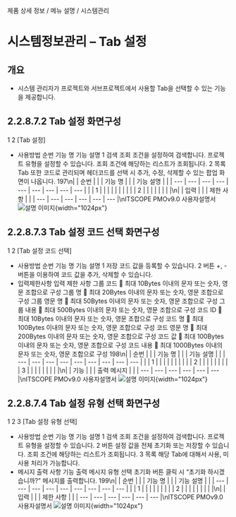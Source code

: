 <!--breadcrumb:제품 상세 정보 / 메뉴 설명 / 시스템관리--><span class="md-breadcrumb">제품 상세 정보 / 메뉴 설명 / 시스템관리</span>
# 시스템정보관리 – Tab 설정
<!--5th-h2-toc-->
## 개요

- 시스템 관리자가 프로젝트와 서브프로젝트에서 사용할 Tab을 선택할 수 있는 기능을 제공합니다.
## 2.2.8.7.2 Tab 설정 화면구성
1
2
[Tab 설정]
- 사용방법
순번 기능 명 기능 설명
1 검색 조회 조건을 설정하여 검색합니다. 프로젝트 유형을 설정할 수 있습니다.
조회 조건에 해당하는 리스트가 조회됩니다.
2 목록 Tab 또한 코드로 관리되며 헤더코드를 선택 시 추가, 수정, 삭제할 수 있는 팝업
화면이 나옵니다.
197\n|  | 순번 |  |  | 기능 명 |  |  | 기능 설명 |  |
| --- | --- | --- | --- | --- | --- | --- | --- | --- |
|  | 1 |  |  |  |  |  |  |  |
|  | 2 |  |  |  |  |  |  |  |\n|  | 입력 |  |  | 제한 사항 |  |
| --- | --- | --- | --- | --- | --- |\nITSCOPE PMOv9.0 사용자설명서
![설명 이미지](/02_outputs/manual_images/2.2.8.7.2.png){width="1024px"}
## 2.2.8.7.3 Tab 설정 코드 선택 화면구성
1
2
[Tab 설정 코드 선택]
- 사용방법
순번 기능 명 기능 설명
1 저장 코드 값을 등록할 수 있습니다.
2 버튼 +, - 버튼을 이용하여 코드 값을 추가, 삭제할 수 있습니다.
- 입력제한사항
입력 제한 사항
그룹 코드  최대 10Bytes 이내의 문자 또는 숫자, 영문 조합으로 구성
그룹 명  최대 20Bytes 이내의 문자 또는 숫자, 영문 조합으로 구성
그룹 영문 명  최대 50Bytes 이내의 문자 또는 숫자, 영문 조합으로 구성
그룹 내용  최대 500Bytes 이내의 문자 또는 숫자, 영문 조합으로 구성
코드 ID  최대 10Bytes 이내의 문자 또는 숫자, 영문 조합으로 구성
코드 명  최대 100Bytes 이내의 문자 또는 숫자, 영문 조합으로 구성
코드 영문 명  최대 200Bytes 이내의 문자 또는 숫자, 영문 조합으로 구성
코드 값  최대 100Bytes 이내의 문자 또는 숫자, 영문 조합으로 구성
코드 내용  최대 1000Bytes 이내의 문자 또는 숫자, 영문 조합으로 구성
198\n|  | 순번 |  |  | 기능 명 |  |  | 기능 설명 |  |
| --- | --- | --- | --- | --- | --- | --- | --- | --- |
|  | 1 |  |  |  |  |  |  |  |
|  | 2 |  |  |  |  |  |  |  |
| 3 |  |  |  |  |  |  |  |  |\n|  | 기능 |  |  | 출력 메시지 |  |
| --- | --- | --- | --- | --- | --- |\nITSCOPE PMOv9.0 사용자설명서
![설명 이미지](/02_outputs/manual_images/2.2.8.7.3.png){width="1024px"}
## 2.2.8.7.4 Tab 설정 유형 선택 화면구성
1
2
3
[Tab 설정 유형 선택]
- 사용방법
순번 기능 명 기능 설명
1 검색 조회 조건을 설정하여 검색합니다. 프로젝트 유형을 설정할 수 있습니다.
2 버튼 설정 값을 전체 초기화 또는 저장할 수 있습니다.
조회 조건에 해당하는 리스트가 조회됩니다.
3 목록
해당 Tab에 대해서 사용, 미사용 처리가 가능합니다.
- 메시지 출력 사항
기능 출력 메시지
유형 선택 초기화 버튼 클릭 시 “초기화 하시겠습니까?” 메시지를 출력합니다.
199\n|  | 순번 |  |  | 기능 명 |  |  | 기능 설명 |  |
| --- | --- | --- | --- | --- | --- | --- | --- | --- |
|  | 1 |  |  |  |  |  |  |  |
| 2 |  |  |  |  |  |  |  |  |\n|  | 입력 |  |  | 제한 사항 |  |
| --- | --- | --- | --- | --- | --- |\nITSCOPE PMOv9.0 사용자설명서
![설명 이미지](/02_outputs/manual_images/2.2.8.7.4.png){width="1024px"}
